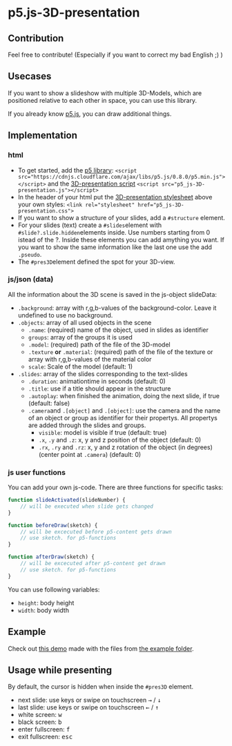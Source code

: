 # p5.js-3D-presentation

## Contribution

Feel free to contribute! (Especially if you want to correct my bad English ;) )

## Usecases

If you want to show a slideshow with multiple 3D-Models, which are positioned relative to each other in space, you can use this library.

If you already know [p5.js](https://github.com/processing/p5.js), you can draw additional things.

## Implementation

### html
* To get started, add the [p5 library](https://github.com/processing/p5.js): `<script src="https://cdnjs.cloudflare.com/ajax/libs/p5.js/0.8.0/p5.min.js"></script>` and the [3D-presentation script](https://github.com/richtepa/p5.js-3D-presentation/blob/master/p5_js-3D-presentation.js) `<script src="p5_js-3D-presentation.js"></script>`
* In the header of your html put the [3D-presentation stylesheet]() above your own styles: `<link rel="stylesheet" href="p5_js-3D-presentation.css">`
* If you want to show a structure of your slides, add a `#structure` element.
* For your slides (text) create a `#slides`element with `#slide?.slide.hidden`elements inside. Use numbers starting from 0 istead of the ?. Inside these elements you can add amything you want. If you want to show the same information like the last one use the add `.pseudo`.
* The `#pres3D`element defined the spot for your 3D-view.

### js/json (data)

All the information about the 3D scene is saved in the js-object slideData:
* `.background`: array with r,g,b-values of the background-color. Leave it undefined to use no background.
* `.objects`: array of all used objects in the scene
  * `.name`: (required) name of the object, used in slides as identifier
  * `groups`: array of the groups it is used
  * `.model`: (required) path of the file of the 3D-model
  * `.texture` **or** `.material`: (required) path of the file of the texture or array with r,g,b-values of the material color
  * `scale`: Scale of the model (default: 1)
* `.slides`: array of the slides corresponding to the text-slides
  * `.duration`: animationtime in seconds (default: 0)
  * `.title`: use if a title should appear in the structure
  * `.autoplay`: when finished the animation, doing the next slide, if true (default: false)
  * `.camera`and `.[object]` and `.[object]`: use the camera and the name of an object or group as identifier for their propertys. All propertys are added through the slides and groups.
    * `visible`: model is visible if true (default: true)
    * `.x`, `.y` and `.z`: x, y and z position of the object (default: 0)
    * `.rx`, `.ry` and `.rz`: x, y and z rotation of the object (in degrees) (center point at `.camera`) (default: 0)
    

### js user functions

You can add your own js-code. There are three functions for specific tasks:

```js
function slideActivated(slideNumber) {
    // will be executed when slide gets changed
}

function beforeDraw(sketch) {
    // will be excecuted before p5-content gets drawn
    // use sketch. for p5-functions
}

function afterDraw(sketch) {
    // will be excecuted after p5-content get drawn
    // use sketch. for p5-functions
}
```

You can use following variables:
* `height`: body height
* `width`: body width

## Example

Check out [this demo](https://richter.dev/p5-js-3D-presentation/example) made with the files from [the example folder](https://github.com/richtepa/p5.js-3D-presentation/blob/master/example).

## Usage while presenting

By default, the cursor is hidden when inside the `#pres3D` element.

* next slide: use keys or swipe on touchscreen <kbd>&#8594;</kbd> / <kbd>&#8595;</kbd>
* last slide: use keys or swipe on touchscreen <kbd>&#8592;</kbd> / <kbd>&#8593;</kbd>
* white screen: <kbd>w</kbd>
* black screen: <kbd>b</kbd>
* enter fullscreen: <kbd>f</kbd>
* exit fullscreen: <kbd>esc</kbd>

